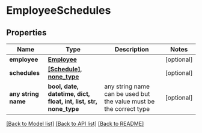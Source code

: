# EmployeeSchedules


## Properties
Name | Type | Description | Notes
------------ | ------------- | ------------- | -------------
**employee** | [**Employee**](Employee.md) |  | [optional] 
**schedules** | [**[Schedule], none_type**](Schedule.md) |  | [optional] 
**any string name** | **bool, date, datetime, dict, float, int, list, str, none_type** | any string name can be used but the value must be the correct type | [optional]

[[Back to Model list]](../../README.md#documentation-for-models) [[Back to API list]](../../README.md#documentation-for-api-endpoints) [[Back to README]](../../README.md)


